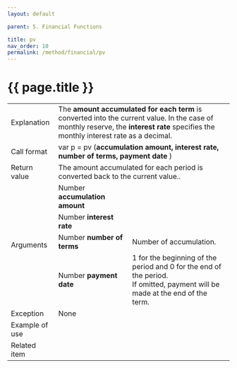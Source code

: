 ```yaml
---
layout: default

parent: 5. Financial Functions

title: pv
nav_order: 10
permalink: /method/financial/pv
---
```




# {{ page.title }}

<table>
  <tr>
    <td>Explanation</td>
    <td colspan="2"> The <b>amount accumulated for each term</b>  is converted into the current value. In the case of monthly reserve, the <b>interest rate </b>specifies the monthly interest rate as a decimal.</td>
  </tr>
  <tr>
    <td>Call format</td>
    <td colspan="2">	var p = pv (<b>accumulation  amount, interest rate, number of terms, payment date </b>)</td>
  </tr>
  <tr>
    <td>Return value</td>
    <td colspan="2">The amount accumulated for each period is converted back to the current value..</td>
  </tr>  
   <tr>
    <td rowspan="4">Arguments</td>
    <td>Number  <b>accumulation amount</b></td>
    <td></td>
  </tr>
  <tr>
    <td>Number  <b>interest rate</b></td>
    <td></td>
  </tr>
  <tr>
    <td>Number <b>number of terms </b></td>
    <td>Number of accumulation.</td>
  </tr>
    <tr>
    <td>Number <b>payment  date</b></td>
    <td>1 for the beginning of the period and 0 for the end of the period. <br>If omitted, payment will be made at the end of the term.</td>
  </tr>
  <tr>
    <td>Exception</td>
    <td colspan="2">None</td>
  </tr>
  <tr>
    <td>Example of use</td>
    <td colspan="2"></td>
  </tr>
  <tr>
    <td>Related item</td>
    <td colspan="2"></td>
  </tr>
</table>





